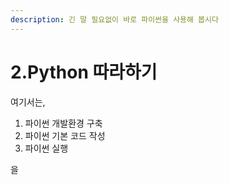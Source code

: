 ```yaml
---
description: 긴 말 필요없이 바로 파이썬을 사용해 봅시다
---
```


# 2.Python 따라하기

여기서는,

1. 파이썬 개발환경 구축
2. 파이썬 기본 코드 작성
3. 파이썬 실행

을&#x20;

